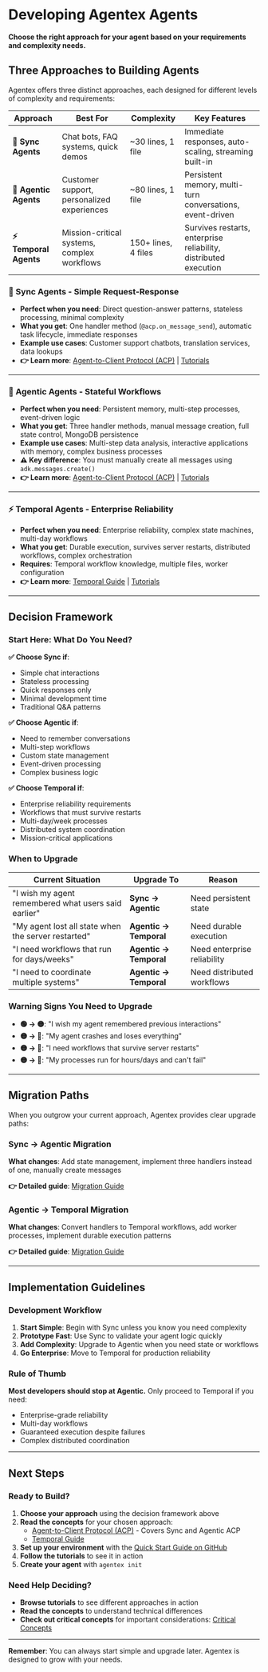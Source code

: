 # Developing Agentex Agents

**Choose the right approach for your agent based on your requirements and complexity needs.**

## Three Approaches to Building Agents

Agentex offers three distinct approaches, each designed for different levels of complexity and requirements:

| Approach | Best For | Complexity | Key Features |
|----------|----------|------------|--------------|
| **🚀 Sync Agents** | Chat bots, FAQ systems, quick demos | ~30 lines, 1 file | Immediate responses, auto-scaling, streaming built-in |
| **💪 Agentic Agents** | Customer support, personalized experiences | ~80 lines, 1 file | Persistent memory, multi-turn conversations, event-driven |
| **⚡ Temporal Agents** | Mission-critical systems, complex workflows | 150+ lines, 4 files | Survives restarts, enterprise reliability, distributed execution |

### 🚀 Sync Agents - Simple Request-Response

- **Perfect when you need**: Direct question-answer patterns, stateless processing, minimal complexity
- **What you get**: One handler method (`@acp.on_message_send`), automatic task lifecycle, immediate responses
- **Example use cases**: Customer support chatbots, translation services, data lookups
- **👉 Learn more**: [Agent-to-Client Protocol (ACP)](acp/overview.md) | [Tutorials](tutorials.md)

---

### 💪 Agentic Agents - Stateful Workflows  

- **Perfect when you need**: Persistent memory, multi-step processes, event-driven logic
- **What you get**: Three handler methods, manual message creation, full state control, MongoDB persistence
- **Example use cases**: Multi-step data analysis, interactive applications with memory, complex business processes
- **⚠️ Key difference**: You must manually create all messages using `adk.messages.create()`
- **👉 Learn more**: [Agent-to-Client Protocol (ACP)](acp/overview.md) | [Tutorials](tutorials.md)

---

### ⚡ Temporal Agents - Enterprise Reliability

- **Perfect when you need**: Enterprise reliability, complex state machines, multi-day workflows
- **What you get**: Durable execution, survives server restarts, distributed workflows, complex orchestration
- **Requires**: Temporal workflow knowledge, multiple files, worker configuration
- **👉 Learn more**: [Temporal Guide](temporal-guide.md) | [Tutorials](tutorials.md)

---

## Decision Framework

### Start Here: What Do You Need?

**✅ Choose Sync if**:
- Simple chat interactions
- Stateless processing  
- Quick responses only
- Minimal development time
- Traditional Q&A patterns

**✅ Choose Agentic if**:
- Need to remember conversations
- Multi-step workflows
- Custom state management
- Event-driven processing
- Complex business logic

**✅ Choose Temporal if**:
- Enterprise reliability requirements
- Workflows that must survive restarts
- Multi-day/week processes
- Distributed system coordination
- Mission-critical applications

### When to Upgrade

| Current Situation | Upgrade To | Reason |
|-------------------|------------|---------|
| "I wish my agent remembered what users said earlier" | **Sync → Agentic** | Need persistent state |
| "My agent lost all state when the server restarted" | **Agentic → Temporal** | Need durable execution |
| "I need workflows that run for days/weeks" | **Agentic → Temporal** | Need enterprise reliability |
| "I need to coordinate multiple systems" | **Agentic → Temporal** | Need distributed workflows |

### Warning Signs You Need to Upgrade

- **🟢 → 🟡**: "I wish my agent remembered previous interactions"
- **🟡 → 🔴**: "My agent crashes and loses everything"  
- **🟡 → 🔴**: "I need workflows that survive server restarts"
- **🟡 → 🔴**: "My processes run for hours/days and can't fail"

---

## Migration Paths

When you outgrow your current approach, Agentex provides clear upgrade paths:

### Sync → Agentic Migration
**What changes**: Add state management, implement three handlers instead of one, manually create messages

**👉 Detailed guide**: [Migration Guide](concepts/migration_guide.md#sync-to-agentic)

### Agentic → Temporal Migration  
**What changes**: Convert handlers to Temporal workflows, add worker processes, implement durable execution patterns

**👉 Detailed guide**: [Migration Guide](concepts/migration_guide.md#agentic-to-temporal)

---

## Implementation Guidelines

### Development Workflow

1. **Start Simple**: Begin with Sync unless you know you need complexity
2. **Prototype Fast**: Use Sync to validate your agent logic quickly  
3. **Add Complexity**: Upgrade to Agentic when you need state or workflows
4. **Go Enterprise**: Move to Temporal for production reliability

### Rule of Thumb

**Most developers should stop at Agentic.** Only proceed to Temporal if you need:
- Enterprise-grade reliability
- Multi-day workflows  
- Guaranteed execution despite failures
- Complex distributed coordination

---

## Next Steps

### Ready to Build?

1. **Choose your approach** using the decision framework above
2. **Read the concepts** for your chosen approach:
   - [Agent-to-Client Protocol (ACP)](acp/overview.md) - Covers Sync and Agentic ACP
   - [Temporal Guide](temporal-guide.md)
3. **Set up your environment** with the [Quick Start Guide on GitHub](https://github.com/scaleapi/scale-agentex#quick-start)
4. **Follow the tutorials** to see it in action
5. **Create your agent** with `agentex init`

### Need Help Deciding?

- **Browse tutorials** to see different approaches in action
- **Read the concepts** to understand technical differences
- **Check out critical concepts** for important considerations: [Critical Concepts](concepts/callouts/overview.md)

---

**Remember**: You can always start simple and upgrade later. Agentex is designed to grow with your needs. 